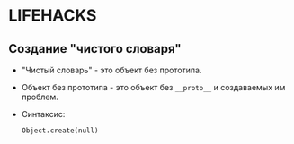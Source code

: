 # LIFEHACKS

## Создание "чистого словаря"
- "Чистый словарь" - это объект без прототипа.
- Объект без прототипа - это объект без `__proto__` и создаваемых им проблем.
- Синтаксис:

  ```
  Object.create(null)
  ```